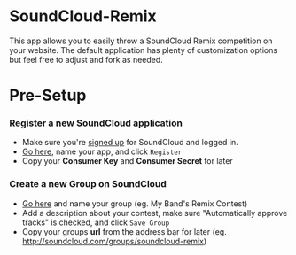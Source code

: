 # SoundCloud-Remix

This app allows you to easily throw a SoundCloud Remix competition on your website. The default application has plenty of customization options but feel free to adjust and fork as needed.

# Pre-Setup

### Register a new SoundCloud application

* Make sure you're [signed up](http://soundcloud.com/signup) for SoundCloud and logged in.
* [Go here](http://soundcloud.com/you/apps/new), name your app, and click `Register`
* Copy your **Consumer Key** and **Consumer Secret** for later

### Create a new Group on SoundCloud

* [Go here](http://soundcloud.com/groups/new) and name your group (eg. My Band's Remix Contest)
* Add a description about your contest, make sure "Automatically approve tracks" is checked, and click `Save Group`
* Copy your groups **url** from the address bar for later (eg. http://soundcloud.com/groups/soundcloud-remix)